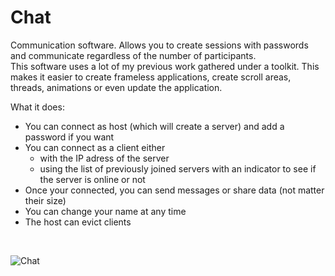 # Chat
Communication software. Allows you to create sessions with passwords and communicate regardless of the number of participants. <br>
This software uses a lot of my previous work gathered under a toolkit. This makes it easier to create frameless applications, create scroll areas, threads, animations or even update the application. <br>

What it does:
* You can connect as host (which will create a server) and add a password if you want
* You can connect as a client either
     * with the IP adress of the server
     * using the list of previously joined servers with an indicator to see if the server is online or not
* Once your connected, you can send messages or share data (not matter their size)
* You can change your name at any time
* The host can evict clients 

<br>

![Chat](sources/Chat.gif)
